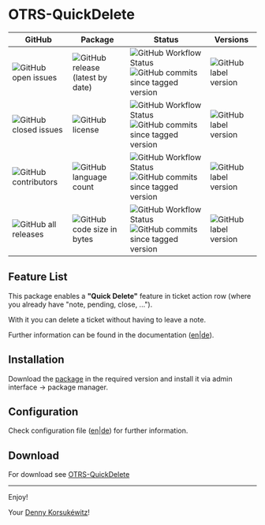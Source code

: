OTRS-QuickDelete
========================

| GitHub | Package | Status | Versions |
| ------ | ------ | ------ | ------ |
| ![GitHub open issues](https://img.shields.io/github/issues/dennykorsukewitz/OTRS-QuickDelete) | ![GitHub release (latest by date)](https://img.shields.io/github/v/release/dennykorsukewitz/OTRS-QuickDelete) | ![GitHub Workflow Status](https://img.shields.io/github/workflow/status/dennykorsukewitz/OTRS-QuickDelete/Lint%20Code%20Base/otrs6?style=flat&label=Lint) ![GitHub commits since tagged version](https://img.shields.io/github/commits-since/dennykorsukewitz/OTRS-QuickDelete/6.0.1/otrs6) | ![GitHub label version](https://img.shields.io/github/labels/dennykorsukewitz/OTRS-QuickDelete/OTRS%206) |
| ![GitHub closed issues](https://img.shields.io/github/issues-closed/dennykorsukewitz/OTRS-QuickDelete?color=#44CC44) | ![GitHub license](https://img.shields.io/github/license/dennykorsukewitz/OTRS-QuickDelete) | ![GitHub Workflow Status](https://img.shields.io/github/workflow/status/dennykorsukewitz/OTRS-QuickDelete/Lint%20Code%20Base/otrs5?style=flat&label=Lint) ![GitHub commits since tagged version](https://img.shields.io/github/commits-since/dennykorsukewitz/OTRS-QuickDelete/5.0.1/otrs5)  | ![GitHub label version](https://img.shields.io/github/labels/dennykorsukewitz/OTRS-QuickDelete/OTRS%205) |
| ![GitHub contributors](https://img.shields.io/github/contributors/dennykorsukewitz/OTRS-QuickDelete) | ![GitHub language count](https://img.shields.io/github/languages/count/dennykorsukewitz/OTRS-QuickDelete?style=flat&label=language)  |  ![GitHub Workflow Status](https://img.shields.io/github/workflow/status/dennykorsukewitz/OTRS-QuickDelete/Lint%20Code%20Base/otrs4?style=flat&label=Lint) ![GitHub commits since tagged version](https://img.shields.io/github/commits-since/dennykorsukewitz/OTRS-QuickDelete/4.0.1/otrs4) | ![GitHub label version](https://img.shields.io/github/labels/dennykorsukewitz/OTRS-QuickDelete/OTRS%204)  |
| ![GitHub all releases](https://img.shields.io/github/downloads/dennykorsukewitz/OTRS-QuickDelete/total?style=flat) |  ![GitHub code size in bytes](https://img.shields.io/github/languages/code-size/dennykorsukewitz/OTRS-QuickDelete)  |  ![GitHub Workflow Status](https://img.shields.io/github/workflow/status/dennykorsukewitz/OTRS-QuickDelete/Lint%20Code%20Base/otrs3?style=flat&label=Lint) ![GitHub commits since tagged version](https://img.shields.io/github/commits-since/dennykorsukewitz/OTRS-QuickDelete/3.3.1/otrs3) | ![GitHub label version](https://img.shields.io/github/labels/dennykorsukewitz/OTRS-QuickDelete/OTRS%203)  |

## Feature List

This package enables a **"Quick Delete"** feature in ticket action row (where you already have "note, pending, close, ...").

With it you can delete a ticket without having to leave a note.

Further information can be found in the documentation ([en](doc/en/feature.md)|[de](doc/de/feature.md)).

## Installation

Download the [package](https://github.com/dennykorsukewitz/OTRS-QuickDelete/releases) in the required version and install it via admin interface -> package manager.

## Configuration

Check configuration file ([en](doc/en/config.md)|[de](doc/de/config.md)) for further information.

## Download

For download see [OTRS-QuickDelete](https://github.com/dennykorsukewitz/OTRS-QuickDelete/releases)

---

Enjoy!

Your [Denny Korsukéwitz](https://github.com/dennykorsukewitz)!